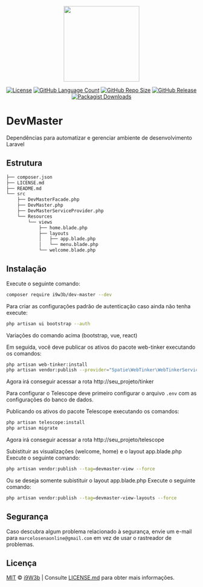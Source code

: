 <p align="center" class="text-center" style="text-align:center;"><a href="https://github.com/i9w3b" target="_blank"><img src="https://cdn.jsdelivr.net/gh/i9w3b/cdn/img/logo-200px.png" width="200"></a></p>
<p align="center" class="text-center" style="text-align:center;">
<a href="https://github.com/i9w3b/dev-master/blob/master/LICENSE.md"><img src="https://img.shields.io/github/license/i9w3b/dev-master" alt="License"></a>
<a href="https://github.com/i9w3b/dev-master"><img src="https://img.shields.io/github/languages/count/i9w3b/dev-master" alt="GitHub Language Count"></a>
<a href="https://github.com/i9w3b/dev-master"><img src="https://img.shields.io/github/repo-size/i9w3b/dev-master" alt="GitHub Repo Size"></a>
<a href="https://github.com/i9w3b/dev-master/releases"><img src="https://img.shields.io/github/v/release/i9w3b/dev-master" alt="GitHub Release"></a>
<a href="https://packagist.org/packages/i9w3b/dev-master"><img alt="Packagist Downloads" src="https://img.shields.io/packagist/dt/i9w3b/dev-master"></a>
</p>

# DevMaster

Dependências para automatizar e gerenciar ambiente de desenvolvimento Laravel

## Estrutura

```bash
├── composer.json
├── LICENSE.md
├── README.md
└── src
    ├── DevMasterFacade.php
    ├── DevMaster.php
    ├── DevMasterServiceProvider.php
    └── Resources
        └── views
            ├── home.blade.php
            ├── layouts
            │   ├── app.blade.php
            │   └── menu.blade.php
            └── welcome.blade.php
```

## Instalação

Execute o seguinte comando:

```bash
composer require i9w3b/dev-master --dev
```

Para criar as configurações padrão de autenticação caso ainda não tenha execute:

```bash
php artisan ui bootstrap --auth
```

Variações do comando acima (bootstrap, vue, react)

Em seguida, você deve publicar os ativos do pacote web-tinker executando os comandos:

```bash
php artisan web-tinker:install
php artisan vendor:publish --provider="Spatie\WebTinker\WebTinkerServiceProvider" --tag="config"
```

Agora irá conseguir acessar a rota http://seu_projeto/tinker

Para configurar o Telescope deve primeiro configurar o arquivo `.env` com as configurações do banco de dados.

Publicando os ativos do pacote Telescope executando os comandos:

```bash
php artisan telescope:install
php artisan migrate
```

Agora irá conseguir acessar a rota http://seu_projeto/telescope

Subistituir as visualizações (welcome, home) e o layout app.blade.php
Execute o seguinte comando:

```bash
php artisan vendor:publish --tag=devmaster-view --force
```

Ou se deseja somente subistituir o layout app.blade.php
Execute o seguinte comando:

```bash
php artisan vendor:publish --tag=devmaster-view-layouts --force
```

## Segurança

Caso descubra algum problema relacionado à segurança, envie um e-mail para `marcelosenaonline@gmail.com` em vez de usar o rastreador de problemas.

## Licença

[MIT](https://github.com/i9w3b/dev-master/blob/master/LICENSE.md) © [i9W3b](https://github.com/i9w3b) | Consulte [LICENSE.md](https://github.com/i9w3b/dev-master/blob/master/LICENSE.md) para obter mais informações.
